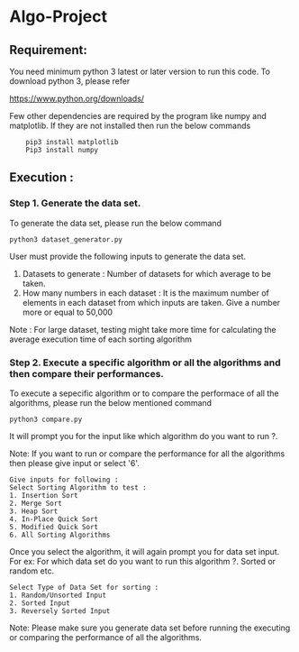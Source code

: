 # Algo-Project

## Requirement:

You need minimum python 3 latest or later version to run this code. To download python 3, please refer 

https://www.python.org/downloads/

Few other dependencies are required by the program like numpy and matplotlib. If they are not installed then run the below commands  

```
	pip3 install matplotlib
	Pip3 install numpy
```

## Execution :

### Step 1. Generate the data set. 

To generate the data set, please run the below command

```
python3 dataset_generator.py
```

User must provide the following inputs to generate the data set.
1. Datasets to generate : Number of datasets for which average to be taken.
2. How many numbers in each dataset : It is the maximum number of elements in each dataset from which inputs are taken. Give a number more or equal to 50,000

Note : For large dataset, testing might take more time for calculating the average execution time of each sorting algorithm

### Step 2. Execute a specific algorithm or all the algorithms and then compare their performances. 

To execute a sepecific algorithm or to compare the performace of all the algorithms, please run the below mentioned command

```
python3 compare.py
```

It will prompt you for the input like which algorithm do you want to run ?. 

Note: If you want to run or compare the performance for all the algorithms then please give input or select '6'.

```
Give inputs for following :
Select Sorting Algorithm to test :
1. Insertion Sort
2. Merge Sort
3. Heap Sort
4. In-Place Quick Sort
5. Modified Quick Sort
6. All Sorting Algorithms
```

Once you select the algorithm, it will again prompt you for data set input. For ex: For which data set do you want to run this algorithm ?. Sorted or random etc. 

```
Select Type of Data Set for sorting :
1. Random/Unsorted Input
2. Sorted Input
3. Reversely Sorted Input
```

Note: Please make sure you generate data set before running the executing or comparing the performance of all the algorithms. 
